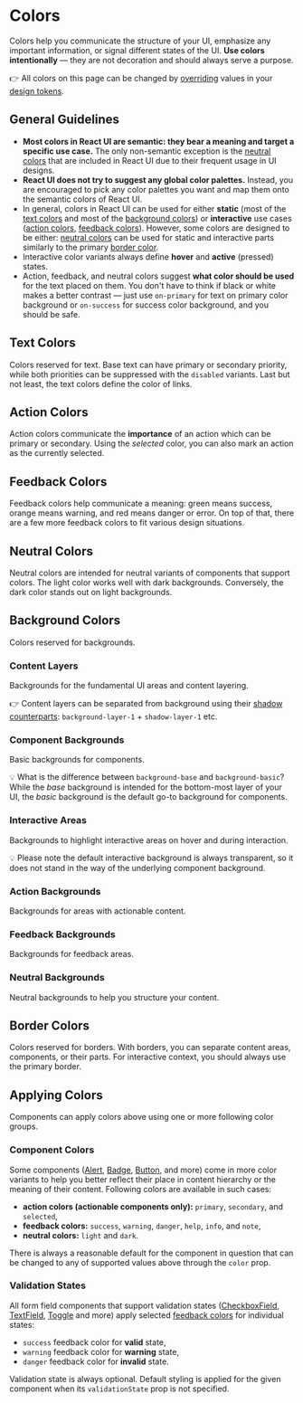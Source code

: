 # Colors

Colors help you communicate the structure of your UI, emphasize any important
information, or signal different states of the UI. **Use colors intentionally**
— they are not decoration and should always serve a purpose.

👉 All colors on this page can be changed by
[overriding](/docs/customize/theming/overview) values in your
[design tokens](/docs/foundation/design-tokens).

## General Guidelines

- **Most colors in React UI are semantic: they bear a meaning and target a
  specific use case.** The only non-semantic exception is the
  [neutral colors](#neutral-colors) that are included in React UI due to their
  frequent usage in UI designs.
- **React UI does not try to suggest any global color palettes.** Instead, you
  are encouraged to pick any color palettes you want and map them onto the
  semantic colors of React UI.
- In general, colors in React UI can be used for either **static**
  (most of the [text colors](#text-colors) and most of the
  [background colors](#background-colors)) or **interactive** use cases
  ([action colors](#action-colors), [feedback colors](#feedback-colors)).
  However, some colors are designed to be either:
  [neutral colors](#neutral-colors) can be used for static and interactive parts
  similarly to the primary [border color](#border-colors).
- Interactive color variants always define **hover** and **active** (pressed)
  states.
- Action, feedback, and neutral colors suggest **what color should be used** for
  the text placed on them. You don't have to think if black or white makes a
  better contrast — just use `on-primary` for text on primary color background
  or `on-success` for success color background, and you should be safe.

## Text Colors

Colors reserved for text. Base text can have primary or secondary priority,
while both priorities can be suppressed with the `disabled` variants. Last but
not least, the text colors define the color of links.

<div>
  <rui-swatch color="text-primary"></rui-swatch>
  <rui-swatch color="text-primary-disabled"></rui-swatch>
  <rui-swatch color="text-secondary"></rui-swatch>
  <rui-swatch color="text-secondary-disabled"></rui-swatch>
</div>
<div>
  <rui-swatch color="text-link"></rui-swatch>
  <rui-swatch color="text-link-hover"></rui-swatch>
  <rui-swatch color="text-link-active"></rui-swatch>
</div>

## Action Colors

Action colors communicate the **importance** of an action which can be primary
or secondary. Using the _selected_ color, you can also mark an action as the
currently selected.

<div>
  <rui-swatch color="action-primary"></rui-swatch>
  <rui-swatch color="action-primary-hover"></rui-swatch>
  <rui-swatch color="action-primary-active"></rui-swatch>
  <rui-swatch color="action-on-primary"></rui-swatch>
</div>
<div>
  <rui-swatch color="action-secondary"></rui-swatch>
  <rui-swatch color="action-secondary-hover"></rui-swatch>
  <rui-swatch color="action-secondary-active"></rui-swatch>
  <rui-swatch color="action-on-secondary"></rui-swatch>
</div>
<div>
  <rui-swatch color="action-selected"></rui-swatch>
  <rui-swatch color="action-selected-hover"></rui-swatch>
  <rui-swatch color="action-selected-active"></rui-swatch>
  <rui-swatch color="action-on-selected"></rui-swatch>
</div>

## Feedback Colors

Feedback colors help communicate a meaning: green means success, orange means
warning, and red means danger or error. On top of that, there are a few more
feedback colors to fit various design situations.

<div>
  <rui-swatch color="feedback-success"></rui-swatch>
  <rui-swatch color="feedback-success-hover"></rui-swatch>
  <rui-swatch color="feedback-success-active"></rui-swatch>
  <rui-swatch color="feedback-on-success"></rui-swatch>
</div>
<div>
  <rui-swatch color="feedback-warning"></rui-swatch>
  <rui-swatch color="feedback-warning-hover"></rui-swatch>
  <rui-swatch color="feedback-warning-active"></rui-swatch>
  <rui-swatch color="feedback-on-warning"></rui-swatch>
</div>
<div>
  <rui-swatch color="feedback-danger"></rui-swatch>
  <rui-swatch color="feedback-danger-hover"></rui-swatch>
  <rui-swatch color="feedback-danger-active"></rui-swatch>
  <rui-swatch color="feedback-on-danger"></rui-swatch>
</div>
<div>
  <rui-swatch color="feedback-help"></rui-swatch>
  <rui-swatch color="feedback-help-hover"></rui-swatch>
  <rui-swatch color="feedback-help-active"></rui-swatch>
  <rui-swatch color="feedback-on-help"></rui-swatch>
</div>
<div>
  <rui-swatch color="feedback-info"></rui-swatch>
  <rui-swatch color="feedback-info-hover"></rui-swatch>
  <rui-swatch color="feedback-info-active"></rui-swatch>
  <rui-swatch color="feedback-on-info"></rui-swatch>
</div>
<div>
  <rui-swatch color="feedback-note"></rui-swatch>
  <rui-swatch color="feedback-note-hover"></rui-swatch>
  <rui-swatch color="feedback-note-active"></rui-swatch>
  <rui-swatch color="feedback-on-note"></rui-swatch>
</div>

## Neutral Colors

Neutral colors are intended for neutral variants of components that support
colors. The light color works well with dark backgrounds. Conversely, the dark
color stands out on light backgrounds.

<div>
  <rui-swatch color="neutral-light"></rui-swatch>
  <rui-swatch color="neutral-light-hover"></rui-swatch>
  <rui-swatch color="neutral-light-active"></rui-swatch>
  <rui-swatch color="neutral-on-light"></rui-swatch>
</div>
<div>
  <rui-swatch color="neutral-dark"></rui-swatch>
  <rui-swatch color="neutral-dark-hover"></rui-swatch>
  <rui-swatch color="neutral-dark-active"></rui-swatch>
  <rui-swatch color="neutral-on-dark"></rui-swatch>
</div>

## Background Colors

Colors reserved for backgrounds.

### Content Layers

Backgrounds for the fundamental UI areas and content layering.

👉 Content layers can be separated from background using their
[shadow counterparts](/docs/foundation/shadows): `background-layer-1` +
`shadow-layer-1` etc.

<div>
  <rui-swatch color="background-base"></rui-swatch>
  <rui-swatch color="background-layer-1"></rui-swatch>
  <rui-swatch color="background-layer-2"></rui-swatch>
</div>

### Component Backgrounds

Basic backgrounds for components.

💡 What is the difference between `background-base` and `background-basic`?
While the _base_ background is intended for the bottom-most layer of your UI,
the _basic_ background is the default go-to background for components.

<div>
  <rui-swatch color="background-basic"></rui-swatch>
  <rui-swatch color="background-disabled"></rui-swatch>
</div>

### Interactive Areas

Backgrounds to highlight interactive areas on hover and during interaction.

💡 Please note the default interactive background is always transparent, so it
does not stand in the way of the underlying component background.

<div>
  <rui-swatch color="background-interactive"></rui-swatch>
  <rui-swatch color="background-interactive-hover"></rui-swatch>
  <rui-swatch color="background-interactive-active"></rui-swatch>
</div>

### Action Backgrounds

Backgrounds for areas with actionable content.

<div>
  <rui-swatch color="background-primary"></rui-swatch>
  <rui-swatch color="background-secondary"></rui-swatch>
  <rui-swatch color="background-selected"></rui-swatch>
</div>

### Feedback Backgrounds

Backgrounds for feedback areas.

<div>
  <rui-swatch color="background-success"></rui-swatch>
  <rui-swatch color="background-warning"></rui-swatch>
  <rui-swatch color="background-danger"></rui-swatch>
  <rui-swatch color="background-help"></rui-swatch>
  <rui-swatch color="background-info"></rui-swatch>
  <rui-swatch color="background-note"></rui-swatch>
</div>

### Neutral Backgrounds

Neutral backgrounds to help you structure your content.

<div>
  <rui-swatch color="background-light"></rui-swatch>
  <rui-swatch color="background-dark"></rui-swatch>
</div>

## Border Colors

Colors reserved for borders. With borders, you can separate content areas,
components, or their parts. For interactive context, you should always use the
primary border.

<div>
  <rui-swatch color="border-primary"></rui-swatch>
  <rui-swatch color="border-primary-hover"></rui-swatch>
  <rui-swatch color="border-primary-active"></rui-swatch>
  <rui-swatch color="border-secondary"></rui-swatch>
</div>

## Applying Colors

Components can apply colors above using one or more following color groups.

### Component Colors

Some components ([Alert](/components/Alert), [Badge](/components/Badge),
[Button](/components/Button), and more) come in more color variants to help you
better reflect their place in content hierarchy or the meaning of their content.
Following colors are available in such cases:

- **action colors (actionable components only):** `primary`, `secondary`, and
  `selected`,
- **feedback colors:** `success`, `warning`, `danger`, `help`, `info`, and
  `note`,
- **neutral colors:** `light` and `dark`.

There is always a reasonable default for the component in question that can be
changed to any of supported values above through the `color` prop.

### Validation States

All form field components that support validation states
([CheckboxField](/components/CheckboxField),
[TextField](/components/TextField), [Toggle](/components/Toggle) and more)
apply selected [feedback colors](#feedback-colors) for individual states:

- `success` feedback color for **valid** state,
- `warning` feedback color for **warning** state,
- `danger` feedback color for **invalid** state.

Validation state is always optional. Default styling is applied for the given
component when its `validationState` prop is not specified.
